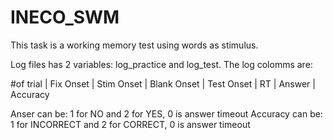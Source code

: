 # INECO_SWM

This task is a working memory test using words as stimulus.

Log files has 2 variables: log_practice and log_test. The log colomms are:

#of trial  |  Fix Onset  |  Stim Onset | Blank Onset | Test Onset | RT | Answer | Accuracy

Anser can be: 1 for NO and 2 for YES, 0 is answer timeout
Accuracy can be: 1 for INCORRECT and 2 for CORRECT, 0 is answer timeout
